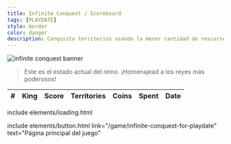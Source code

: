 ```yaml
---
title: Infinite Conquest / Scoreboard
tags: [PLAYDATE]
style: border
color: danger
description: Conquista territorios usando la menor cantidad de rescursos. Defiende cada palmo de terreno a golpe de palanca en este juego diseñado para Playdate.
---
```


![infinite conquest banner](/assets/images/uploads/infinite_conquest/infinite_conquest_playdate.gif)

> Este es el estado actual del reino. ¡Homenajead a los reyes más poderosos!

<table id="scoreboard_table" class="ctable table table-responsive w-100 d-block d-md-table">
    <thead>
        <tr>
            <th scope="col">#</th>
            <th scope="col">King</th>
            <th scope="col">Score</th>
            <th scope="col">Territories</th>
            <th scope="col">Coins</th>
            <th scope="col">Spent</th>
            <th scope="col">Date</th>
        </tr>
    </thead>
    <tbody>
    </tbody>
</table>
include elements/loading.html

<script src="https://ajax.googleapis.com/ajax/libs/jquery/1.10.2/jquery.min.js"></script>
<script src="/assets/images/uploads/infinite_conquest/infinite-conquest-sdk-get.js"></script>

  
    

<p class="text-center">
include elements/button.html link="/game/infinite-conquest-for-playdate" text="Página principal del juego"
</p>
